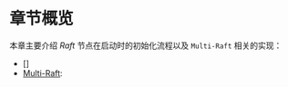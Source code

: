 章节概览
===

本章主要介绍 *Raft* 节点在启动时的初始化流程以及 `Multi-Raft` 相关的实现：

* []
* [Multi-Raft](multi_raft):

[multi-raft]: multi_raft.md

